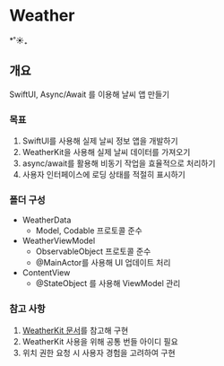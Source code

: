 # Weather
*˚☀️₊

## 개요
SwiftUI, Async/Await 를 이용해 날씨 앱 만들기 

### 목표
1. SwiftUI를 사용해 실제 날씨 정보 앱을 개발하기
2. WeatherKit을 사용해 실제 날씨 데이터를 가져오기
3. async/await를 활용해 비동기 작업을 효율적으로 처리하기
4. 사용자 인터페이스에 로딩 상태를 적절히 표시하기

### 폴더 구성
* WeatherData
  * Model, Codable 프로토콜 준수
* WeatherViewModel
  * ObservableObject 프로토콜 준수
  * @MainActor를 사용해 UI 업데이트 처리
* ContentView
  * @StateObject 를 사용해 ViewModel 관리

### 참고 사항
1. [WeatherKit 문서](https://drive.google.com/file/d/1CB7ZRHPcziY6mR7JnhV6pHf_a2WXyucZ/view)를 참고해 구현
2. WeatherKit 사용을 위해 공통 번들 아이디 필요
3. 위치 권한 요청 시 사용자 경험을 고려하여 구현
